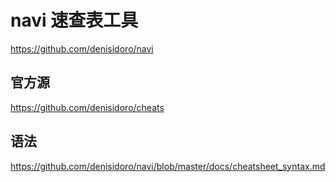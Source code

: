 # navi 速查表工具

https://github.com/denisidoro/navi

## 官方源

https://github.com/denisidoro/cheats

## 语法

https://github.com/denisidoro/navi/blob/master/docs/cheatsheet_syntax.md